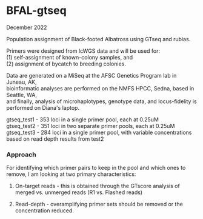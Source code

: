 # BFAL-gtseq

December 2022


Population assignment of Black-footed Albatross using GTseq and rubias. 

Primers were designed from lcWGS data and will be used for:\
(1) self-assignment of known-colony samples, and \
(2) assignment of bycatch to breeding colonies.

Data are generated on a MiSeq at the AFSC Genetics Program lab in Juneau, AK, \
bioinformatic analyses are performed on the NMFS HPCC, Sedna, based in Seattle, WA, \
and finally, analysis of microhaplotypes, genotype data, and locus-fidelity is performed on Diana's laptop.

gtseq_test1 - 353 loci in a single primer pool, each at 0.25uM \
gtseq_test2 - 351 loci in two separate primer pools, each at 0.25uM \
gtseq_test3 - 284 loci in a single primer pool, with variable concentrations based on read depth results from test2 


### Approach

For identifying which primer pairs to keep in the pool and which ones to remove, I am looking at two primary characteristics:

1. On-target reads - this is obtained through the GTscore analysis of merged vs. unmerged reads (R1 vs. Flashed reads) 

2. Read-depth - overamplifying primer sets should be removed or the concentration reduced.


